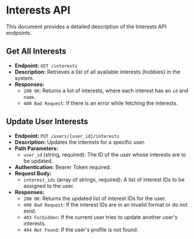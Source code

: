 # Interests API

This document provides a detailed description of the Interests API endpoints.

## Get All Interests

- **Endpoint:** `GET /interests`
- **Description:** Retrieves a list of all available interests (hobbies) in the system.
- **Responses:**
  - `200 OK`: Returns a list of interests, where each interest has an `id` and `name`.
  - `400 Bad Request`: If there is an error while fetching the interests.

## Update User Interests

- **Endpoint:** `PUT /users/{user_id}/interests`
- **Description:** Updates the interests for a specific user.
- **Path Parameters:**
  - `user_id` (string, required): The ID of the user whose interests are to be updated.
- **Authentication:** Bearer Token required.
- **Request Body:**
  - `interest_ids` (array of strings, required): A list of interest IDs to be assigned to the user.
- **Responses:**
  - `200 OK`: Returns the updated list of interest IDs for the user.
  - `400 Bad Request`: If the interest IDs are in an invalid format or do not exist.
  - `403 Forbidden`: If the current user tries to update another user's interests.
  - `404 Not Found`: If the user's profile is not found.
